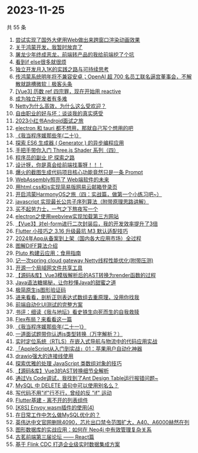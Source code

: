 # 2023-11-25

共 55 条

<!-- BEGIN JUEJIN -->
<!-- 最后更新时间 2023-11-25 11:06:18 +0800 -->
1. [尝试实现了国外大佬用Web做出来跨窗口渲染动画效果](https://juejin.cn/post/7304537142122266674)
1. [关于鸿蒙开发，我暂时放弃了](https://juejin.cn/post/7304538094736343052)
1. [屠龙少年终成恶龙，前端转产品的我给前端挖了个坑](https://juejin.cn/post/7303798788720115749)
1. [看到if else很多就很烦](https://juejin.cn/post/7304267413615312923)
1. [独立开发月入1K的实践之路与可持续思考](https://juejin.cn/post/7303847314896175116)
1. [传鸿蒙系统明年将不兼容安卓；OpenAI 超 700 名员工联名逼宫董事会，不解散就跳槽微软｜极客头条](https://juejin.cn/post/7303465518156644393)
1. [[Vue3] 历数 ref 四宗罪，现在开始用 reactive](https://juejin.cn/post/7304537142122070066)
1. [成为独立开发者有多难](https://juejin.cn/post/7304537109851144243)
1. [Netty为什么高效，为什么这么受欢迎？](https://juejin.cn/post/7303741790674567205)
1. [自由职业的好与坏：谈谈我的真实感受](https://juejin.cn/post/7304561386888511514)
1. [2023小红书Android面试之旅](https://juejin.cn/post/7304267413637333029)
1. [electron 和 tauri 都不想用，那就自己写个想用的吧](https://juejin.cn/post/7304538151480803366)
1. [《我当程序媛那些年(二十)》](https://juejin.cn/post/7304053759881297946)
1. [探索 ES6 生成器 ( Generator ) 的异步编程应用](https://juejin.cn/post/7303789264340795433)
1. [手把手带你入门 Three.js Shader 系列（四）](https://juejin.cn/post/7303797715393183796)
1. [程序员的副业 IP 探索之路](https://juejin.cn/post/7304282349944029224)
1. [设计呀，你是真会给前端找事呀！！！](https://juejin.cn/post/7304268647101939731)
1. [爆火的截图生成代码项目核心功能竟然只是一条 Prompt](https://juejin.cn/post/7303822514827362367)
1. [WebAssembly照亮了 Web端软件的未来](https://juejin.cn/post/7304053759880364058)
1. [用html,css和js实现简易版网易云邮箱登录页](https://juejin.cn/post/7303539518769446931)
1. [开启鸿蒙HarmonyOS之旅（四：实战篇，做第一个小练习吧~）](https://juejin.cn/post/7303789264341827625)
1. [javascript 实现最长公共子序列算法（附带原理思路讲解）](https://juejin.cn/post/7303828037161910282)
1. [买不起劳力士，一气之下熬夜写一个](https://juejin.cn/post/7304533060514971657)
1. [electron之使用webview实现加载第三方网站](https://juejin.cn/post/7304183399886110755)
1. [【Vue3】对el-form进行二次封装后，我的开发效率提升了3倍](https://juejin.cn/post/7303792111719464986)
1. [Flutter 小技巧之 3.16 升级最坑 M3 默认适配技巧](https://juejin.cn/post/7304537109850472499)
1. [2024年App从备案到上架（国内各大应用市场）全过程](https://juejin.cn/post/7304533060548247603)
1. [图解DIFF算法介绍](https://juejin.cn/post/7304182374601474089)
1. [Pluto 构建云应用：食用指南](https://juejin.cn/post/7304183399886209059)
1. [记一次spring cloud gateway Netty线程性能优化(附带压测)](https://juejin.cn/post/7304235650731049023)
1. [开源一个局域网文件共享工具](https://juejin.cn/post/7304268951298392114)
1. [【源码&库】Vue3模版解析后的AST转换为render函数的过程](https://juejin.cn/post/7304540675667984395)
1. [Java语法糖揭秘，让你秒懂Java的甜蜜之道](https://juejin.cn/post/7304271678975115315)
1. [极简原生js图形验证码](https://juejin.cn/post/7304182005285830693)
1. [进来看看，剖析正则表达式数组去重原理，没用你找我](https://juejin.cn/post/7304167526526468096)
1. [前端自动化UI测试的完整方案](https://juejin.cn/post/7303789262989017099)
1. [书评：细读《我与地坛》看史铁生向死而生的自我救赎](https://juejin.cn/post/7303798788719198245)
1. [Flex布局？来看看这一篇](https://juejin.cn/post/7303507436760842280)
1. [《我当程序媛那些年(二十一)》](https://juejin.cn/post/7304598711992303654)
1. [一道面试题带你认透js类型转换（万字解析？）](https://juejin.cn/post/7304183129895780352)
1. [实时定位系统（RTLS）在嵌入式导航与物流中的代码应用实战](https://juejin.cn/post/7304167526526943232)
1. [「AppleScript从入门到实战」01：苹果用户自动化神器](https://juejin.cn/post/7303789065235742770)
1. [drawio强大的连接线使用](https://juejin.cn/post/7303457912222597159)
1. [探索优雅的处理 JavaScript 类数组对象的技巧](https://juejin.cn/post/7304537109850325043)
1. [【源码&库】Vue3的AST转换细节全解析](https://juejin.cn/post/7304269145083904054)
1. [通过Vs Code调试，我找到了Ant Design Table运行报错问题~](https://juejin.cn/post/7304236047457599542)
1. [MySQL 中 DELETE 语句中可以使用别名么？](https://juejin.cn/post/7304167050611326985)
1. [写代码不用"if"行不行，曾经的反 "if" 运动](https://juejin.cn/post/7304551591528726565)
1. [Flutter基建 - 离不开的列表组件](https://juejin.cn/post/7303553149945462794)
1. [[K8S] Envoy wasm插件的使用(4)](https://juejin.cn/post/7303798788719493157)
1. [在日常工作中怎么做MySQL优化的？](https://juejin.cn/post/7303816445040967743)
1. [英伟达中文官网删除4090，芯片出口禁令范围扩大，A40、A6000赫然在列](https://juejin.cn/post/7303828037161156618)
1. [图形数据库的实战应用：如何在 Neo4j 中有效管理复杂关系](https://juejin.cn/post/7303792111718826010)
1. [古茗前端第三届论坛 —— React篇](https://juejin.cn/post/7303739610055589940)
1. [基于 Flink CDC 打造企业级实时数据集成方案](https://juejin.cn/post/7303738150308315170)
<!-- END JUEJIN -->